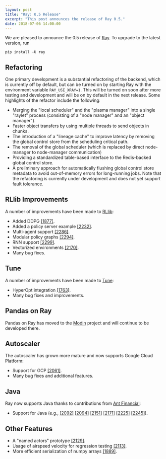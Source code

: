 ```yaml
---
layout: post
title: "Ray: 0.5 Release"
excerpt: "This post announces the release of Ray 0.5."
date: 2018-07-06 14:00:00
---
```


We are pleased to announce the 0.5 release of [Ray][1]. To upgrade to the latest
version, run

```
pip install -U ray
```

## Refactoring

One primary development is a substantial refactoring of the backend, which is
currently off by default, but can be turned on by starting Ray with the
environment variable `RAY_USE_XRAY=1`. This will be turned on soon after more
testing and development and will be on by default in the next release. Some
highlights of the refactor include the following:
- Merging the "local scheduler" and the "plasma manager" into a single "raylet"
  process (consisting of a "node manager" and an "object manager").
- Faster object transfers by using multiple threads to send objects in chunks.
- The introduction of a "lineage cache" to improve latency by removing the
  global control store from the scheduling critical path.
- The removal of the global scheduler (which is replaced by direct node-manager
  to node-manager communication)
- Providing a standardized table-based interface to the Redis-backed global
  control store.
- A preliminary approach for automatically flushing global control store
  metadata to avoid out-of-memory errors for long-running jobs.
Note that the refactoring is currently under development and does not yet
support fault tolerance.

## RLlib Improvements

A number of improvements have been made to [RLlib][2]:
- Added DDPG [[1877]](https://github.com/ray-project/ray/pull/1877).
- Added a policy server example [[2232]](https://github.com/ray-project/ray/pull/2232).
- Multi-agent support [[2286]](https://github.com/ray-project/ray/pull/2286).
- Modular policy graphs [[2294]](https://github.com/ray-project/ray/pull/2294).
- RNN support [[2299]](https://github.com/ray-project/ray/pull/2299).
- Vectorized environments [[2170]](https://github.com/ray-project/ray/pull/2170).
- Many bug fixes.

## Tune

A number of improvements have been made to [Tune][3]:
- HyperOpt integration [[1763]](https://github.com/ray-project/ray/pull/1763).
- Many bug fixes and improvements.

## Pandas on Ray

Pandas on Ray has moved to the [Modin][5] project and will continue to be
developed there.

## Autoscaler

The autoscaler has grown more mature and now supports Google Cloud Platform:
- Support for GCP [[2061]](https://github.com/ray-project/ray/pull/2061).
- Many bug fixes and additional features.

## Java

Ray now supports Java thanks to contributions from [Ant Financial][4]:
- Support for Java (e.g., [[2092]](https://github.com/ray-project/ray/pull/2092) [[2094]](https://github.com/ray-project/ray/pull/2094) [[2151]](https://github.com/ray-project/ray/pull/2151) [[2171]](https://github.com/ray-project/ray/pull/2171) [[2225]](https://github.com/ray-project/ray/pull/2225) [[2245]](https://github.com/ray-project/ray/pull/2245)).

## Other Features

- A "named actors" prototype [[2129]](https://github.com/ray-project/ray/pull/2129).
- Usage of airspeed velocity for regression testing [[2113]](https://github.com/ray-project/ray/pull/2113).
- More efficient serialization of numpy arrays [[1889]](https://github.com/ray-project/ray/pull/1889).


[1]: https://github.com/ray-project/ray
[2]: http://ray.readthedocs.io/en/latest/rllib.html
[3]: http://ray.readthedocs.io/en/latest/tune.html
[4]: https://www.antfin.com/
[5]: https://github.com/modin-project/modin
